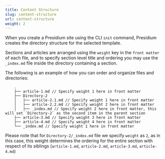 ```yaml
---
title: Content Structure
slug: content-structure
url: content-structure
weight: 2
---
```


When you create a Presidium site using the CLI `init` command, Presidium creates the directory structure for the 
selected template.

Sections and articles are arranged using the `weight` key in the `front matter` of each file, and to specify section
level title and ordering you may use the `_index.md` file inside the directory containing a section.

The following is an example of how you can order and organize files and directories:

```
    .
    ├── article-1.md // Specify weight 1 here in front matter
    ├── Directory-2
    │   ├── article-2.1.md // Specify weight 1 here in front matter
    │   ├── article-2.2.md // Specify weight 2 here in front matter
    │   ├── _index.md // Specify weight 2 here in front matter, this will set `Directory-2` as the second item in the parent section
    ├── article-3.md // Specify weight 3 here in front matter
    ├── article-4.md // Specify weight 4 here in front matter
    └── _index.md // Specify weight 1 here in front matter
```

Please note that for `Directory-2/_index.md` file we specify `weight` as `2`, as in this case, this weight 
determines the ordering for the entire section with respect of its siblings (`article-1.md`, `article-2.md`, `article-3.md`, `article-4.md`)
